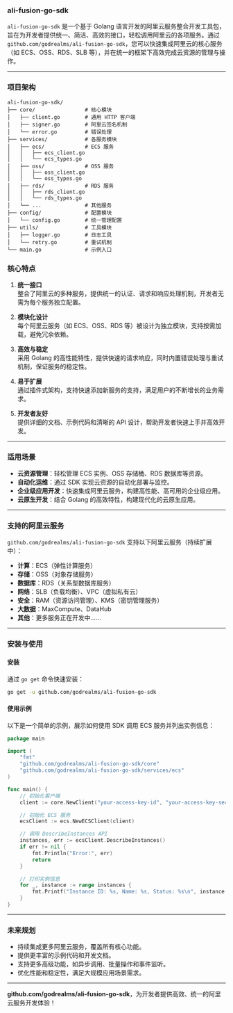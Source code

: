 ### **ali-fusion-go-sdk**

`ali-fusion-go-sdk` 是一个基于 Golang 语言开发的阿里云服务整合开发工具包，旨在为开发者提供统一、简洁、高效的接口，轻松调用阿里云的各项服务。通过 `github.com/godrealms/ali-fusion-go-sdk`，您可以快速集成阿里云的核心服务（如 ECS、OSS、RDS、SLB 等），并在统一的框架下高效完成云资源的管理与操作。

---

### **项目架构**
```plaintext
ali-fusion-go-sdk/
├── core/                # 核心模块
│   ├── client.go        # 通用 HTTP 客户端
│   ├── signer.go        # 阿里云签名机制
│   └── error.go         # 错误处理
├── services/            # 各服务模块
│   ├── ecs/             # ECS 服务
│   │   ├── ecs_client.go
│   │   └── ecs_types.go
│   ├── oss/             # OSS 服务
│   │   ├── oss_client.go
│   │   └── oss_types.go
│   ├── rds/             # RDS 服务
│   │   ├── rds_client.go
│   │   └── rds_types.go
│   └── ...              # 其他服务
├── config/              # 配置模块
│   └── config.go        # 统一管理配置
├── utils/               # 工具模块
│   ├── logger.go        # 日志工具
│   └── retry.go         # 重试机制
└── main.go              # 示例入口

```

### **核心特点**
1. **统一接口**  
   整合了阿里云的多种服务，提供统一的认证、请求和响应处理机制，开发者无需为每个服务独立配置。

2. **模块化设计**  
   每个阿里云服务（如 ECS、OSS、RDS 等）被设计为独立模块，支持按需加载，避免冗余依赖。

3. **高效与稳定**  
   采用 Golang 的高性能特性，提供快速的请求响应，同时内置错误处理与重试机制，保证服务的稳定性。

4. **易于扩展**  
   通过插件式架构，支持快速添加新服务的支持，满足用户的不断增长的业务需求。

5. **开发者友好**  
   提供详细的文档、示例代码和清晰的 API 设计，帮助开发者快速上手并高效开发。

---

### **适用场景**
- **云资源管理**：轻松管理 ECS 实例、OSS 存储桶、RDS 数据库等资源。
- **自动化运维**：通过 SDK 实现云资源的自动化部署与监控。
- **企业级应用开发**：快速集成阿里云服务，构建高性能、高可用的企业级应用。
- **云原生开发**：结合 Golang 的高效特性，构建现代化的云原生应用。

---

### **支持的阿里云服务**
`github.com/godrealms/ali-fusion-go-sdk` 支持以下阿里云服务（持续扩展中）：
- **计算**：ECS（弹性计算服务）
- **存储**：OSS（对象存储服务）
- **数据库**：RDS（关系型数据库服务）
- **网络**：SLB（负载均衡）、VPC（虚拟私有云）
- **安全**：RAM（资源访问管理）、KMS（密钥管理服务）
- **大数据**：MaxCompute、DataHub
- **其他**：更多服务正在开发中……

---

### **安装与使用**
#### 安装
通过 `go get` 命令快速安装：
```bash
go get -u github.com/godrealms/ali-fusion-go-sdk
```

#### 使用示例
以下是一个简单的示例，展示如何使用 SDK 调用 ECS 服务并列出实例信息：
```go
package main

import (
	"fmt"
	"github.com/godrealms/ali-fusion-go-sdk/core"
	"github.com/godrealms/ali-fusion-go-sdk/services/ecs"
)

func main() {
	// 初始化客户端
	client := core.NewClient("your-access-key-id", "your-access-key-secret", "cn-hangzhou")

	// 初始化 ECS 服务
	ecsClient := ecs.NewECSClient(client)

	// 调用 DescribeInstances API
	instances, err := ecsClient.DescribeInstances()
	if err != nil {
		fmt.Println("Error:", err)
		return
	}

	// 打印实例信息
	for _, instance := range instances {
		fmt.Printf("Instance ID: %s, Name: %s, Status: %s\n", instance.InstanceId, instance.InstanceName, instance.Status)
	}
}
```

---

### **未来规划**
- 持续集成更多阿里云服务，覆盖所有核心功能。
- 提供更丰富的示例代码和开发文档。
- 支持更多高级功能，如异步调用、批量操作和事件监听。
- 优化性能和稳定性，满足大规模应用场景需求。

---

**github.com/godrealms/ali-fusion-go-sdk**，为开发者提供高效、统一的阿里云服务开发体验！
